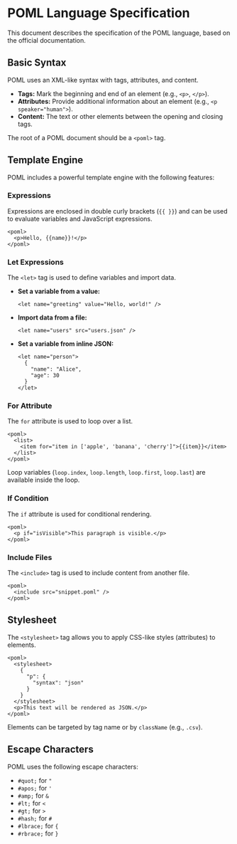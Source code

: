 # POML Language Specification

This document describes the specification of the POML language, based on the official documentation.

## Basic Syntax

POML uses an XML-like syntax with tags, attributes, and content.

- **Tags:** Mark the beginning and end of an element (e.g., `<p>`, `</p>`).
- **Attributes:** Provide additional information about an element (e.g., `<p speaker="human">`).
- **Content:** The text or other elements between the opening and closing tags.

The root of a POML document should be a `<poml>` tag.

## Template Engine

POML includes a powerful template engine with the following features:

### Expressions

Expressions are enclosed in double curly brackets (`{{ }}`) and can be used to evaluate variables and JavaScript expressions.

```poml
<poml>
  <p>Hello, {{name}}!</p>
</poml>
```

### Let Expressions

The `<let>` tag is used to define variables and import data.

- **Set a variable from a value:**
  ```poml
  <let name="greeting" value="Hello, world!" />
  ```
- **Import data from a file:**
  ```poml
  <let name="users" src="users.json" />
  ```
- **Set a variable from inline JSON:**
  ```poml
  <let name="person">
    {
      "name": "Alice",
      "age": 30
    }
  </let>
  ```

### For Attribute

The `for` attribute is used to loop over a list.

```poml
<poml>
  <list>
    <item for="item in ['apple', 'banana', 'cherry']">{{item}}</item>
  </list>
</poml>
```

Loop variables (`loop.index`, `loop.length`, `loop.first`, `loop.last`) are available inside the loop.

### If Condition

The `if` attribute is used for conditional rendering.

```poml
<poml>
  <p if="isVisible">This paragraph is visible.</p>
</poml>
```

### Include Files

The `<include>` tag is used to include content from another file.

```poml
<poml>
  <include src="snippet.poml" />
</poml>
```

## Stylesheet

The `<stylesheet>` tag allows you to apply CSS-like styles (attributes) to elements.

```poml
<poml>
  <stylesheet>
    {
      "p": {
        "syntax": "json"
      }
    }
  </stylesheet>
  <p>This text will be rendered as JSON.</p>
</poml>
```

Elements can be targeted by tag name or by `className` (e.g., `.csv`).

## Escape Characters

POML uses the following escape characters:

- `#quot;` for `"`
- `#apos;` for `'`
- `#amp;` for `&`
- `#lt;` for `<`
- `#gt;` for `>`
- `#hash;` for `#`
- `#lbrace;` for `{`
- `#rbrace;` for `}`
